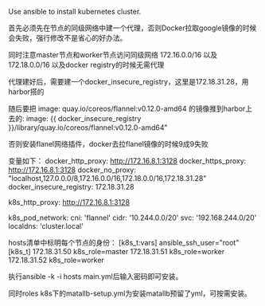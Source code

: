 Use ansible to install kubernetes cluster.

首先必须先在节点的同级网络中建一个代理，否则Docker拉取google镜像的时候会失败，强行修改不是省心的好办法。

同时注意master节点和worker节点访问同级网络 172.16.0.0/16 以及 172.18.0.0/16 以及docker registry的时候无需代理

代理建好后，需要建一个docker_insecure_registry，这里是172.18.31.28，用harbor搭的

随后要把 image: quay.io/coreos/flannel:v0.12.0-amd64 的镜像推到harbor上去的:
image: {{ docker_insecure_registry }}/library/quay.io/coreos/flannel:v0.12.0-amd64"

否则安装flanel网络插件，docker去拉flanel镜像的时候9成9失败

变量如下：
docker_http_proxy: http://172.16.8.1:3128
docker_https_proxy: http://172.16.8.1:3128
docker_no_proxy: "localhost,127.0.0.0/8,172.16.0.0/16,172.18.0.0/16,172.18.31.28"
docker_insecure_registry: 172.18.31.28

k8s_http_proxy: http://172.16.8.1:3128

k8s_pod_network:
  cni: 'flannel'
  cidr: '10.244.0.0/20'
  svc: '192.168.244.0/20'
  localdns: 'cluster.local'

hosts清单中标明每个节点的身份：
[k8s_t:vars]
ansible_ssh_user="root"　　　　　　　
[k8s_t]
172.18.31.50 k8s_role=master
172.18.31.51 k8s_role=worker
172.18.31.52 k8s_role=worker

执行ansible -k -i hosts main.yml后输入密码即可安装。 

同时roles k8s下的matallb-setup.yml为安装matallb预留了yml，可按需安装。


